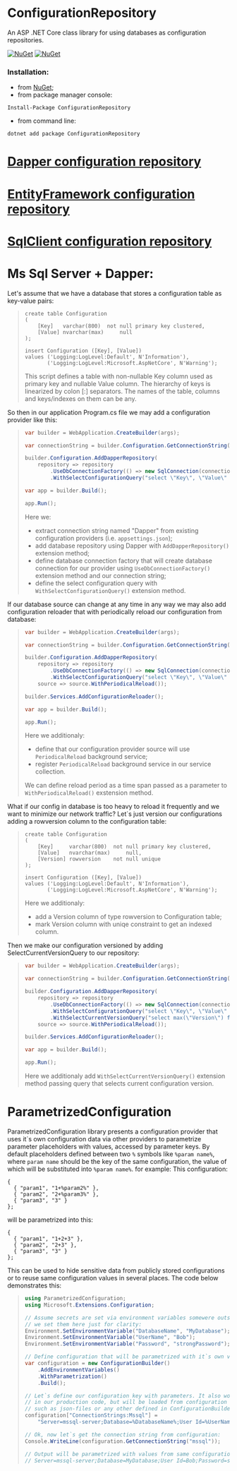 # ConfigurationRepository
An ASP .NET Core class library for using databases as configuration repositories.

[![NuGet](https://img.shields.io/nuget/dt/ConfigurationRepository.svg)](https://www.nuget.org/packages/ConfigurationRepository)
[![NuGet](https://img.shields.io/nuget/vpre/ConfigurationRepository.svg)](https://www.nuget.org/packages/ConfigurationRepository)

### Installation:

+ from [NuGet](https://www.nuget.org/packages/ConfigurationRepository);
+ from package manager console:
```
Install-Package ConfigurationRepository
```    
+ from command line:
```
dotnet add package ConfigurationRepository
```

# [Dapper configuration repository](/src/ConfigurationRepository.Dapper/README.md)

# [EntityFramework configuration repository](/src/ConfigurationRepository.EntityFramework/README.md)

# [SqlClient configuration repository](/src/ConfigurationRepository.SqlClient/README.md)
# Ms Sql Server + Dapper:

Let's assume that we have a database that stores a configuration table as key-value pairs:
> ```tsql
> create table Configuration
> (
>     [Key]   varchar(800)  not null primary key clustered,
>     [Value] nvarchar(max)     null
> );
> 
> insert Configuration ([Key], [Value])
> values ('Logging:LogLevel:Default', N'Information'),
>        ('Logging:LogLevel:Microsoft.AspNetCore', N'Warning');
> ```
> This script defines a table with non-nullable Key column used as primary key and nullable Value column. The hierarchy of keys is linearized by colon [:] separators. The names of the table, columns and keys/indexes on them can be any.

So then in our application Program.cs file we may add a configuration provider like this:
> ```csharp
> var builder = WebApplication.CreateBuilder(args);
> 
> var connectionString = builder.Configuration.GetConnectionString("Dapper");
> 
> builder.Configuration.AddDapperRepository(
>     repository => repository
>         .UseDbConnectionFactory(() => new SqlConnection(connectionString))
>         .WithSelectConfigurationQuery("select \"Key\", \"Value\" from Configuration"));
> 
> var app = builder.Build();
> 
> app.Run();
> ```
> Here we:
> - extract connection string named "Dapper" from existing configuration providers (i.e. `appsettings.json`);
> - add database repository using Dapper with `AddDapperRepository()` extension method;
> - define database connection factory that will create database connection for our provider using `UseDbConnectionFactory()` extension method and our connection string;
> - define the select configuration query with `WithSelectConfigurationQuery()` extension method.

If our database source can change at any time in any way we may also add configuration reloader that with periodically reload our configuration from database:
> ```csharp
> var builder = WebApplication.CreateBuilder(args);
> 
> var connectionString = builder.Configuration.GetConnectionString("Dapper");
> 
> builder.Configuration.AddDapperRepository(
>     repository => repository
>         .UseDbConnectionFactory(() => new SqlConnection(connectionString))
>         .WithSelectConfigurationQuery("select \"Key\", \"Value\" from Configuration"),
>     source => source.WithPeriodicalReload());
> 
> builder.Services.AddConfigurationReloader();
> 
> var app = builder.Build();
> 
> app.Run();
> ```
> Here we additionaly:
> - define that our configuration provider source will use `PeriodicalReload` background service;
> - register `PeriodicalReload` background service in our service collection.
>
> We can define reload period as a time span passed as a parameter to `WithPeriodicalReload()` exstension method.

What if our config in database is too heavy to reload it frequently and we want to minimize our network traffic? Let`s just version our configurations adding a rowversion column to the configuration table:
> ```tsql
> create table Configuration
> (
>     [Key]     varchar(800)  not null primary key clustered,
>     [Value]   nvarchar(max)     null,
>     [Version] rowversion    not null unique
> );
> 
> insert Configuration ([Key], [Value])
> values ('Logging:LogLevel:Default', N'Information'),
>        ('Logging:LogLevel:Microsoft.AspNetCore', N'Warning');
> ```
> Here we additionaly:
> - add a Version column of type rowversion to Configuration table;
> - mark Version column with uniqe constraint to get an indexed column.

Then we make our configuration versioned by adding SelectCurrentVersionQuery to our repository:
> ```csharp
> var builder = WebApplication.CreateBuilder(args);
> 
> var connectionString = builder.Configuration.GetConnectionString("Dapper");
> 
> builder.Configuration.AddDapperRepository(
>     repository => repository
>         .UseDbConnectionFactory(() => new SqlConnection(connectionString))
>         .WithSelectConfigurationQuery("select \"Key\", \"Value\" from Configuration")
>         .WithSelectCurrentVersionQuery("select max(\"Version\") from Configuration"),
>     source => source.WithPeriodicalReload());
> 
> builder.Services.AddConfigurationReloader();
> 
> var app = builder.Build();
> 
> app.Run();
> ```
> Here we additionaly add `WithSelectCurrentVersionQuery()` extension method passing query that selects current configuration version.

# ParametrizedConfiguration
ParametrizedConfiguration library presents a configuration provider that uses it\`s own configuration data via other providers to parametrize parameter placeholders with values, accessed by parameter keys. By default placeholders defined between two `%` symbols like `%param name%`, where `param name` should be the key of the same configuration, the value of which will be substituted into `%param name%`. for example:
This configuration:
```
{
  { "param1", "1+%param2%" },
  { "param2", "2+%param3%" },
  { "param3", "3" }
};
```
will be parametrized into this:
```
{
  { "param1", "1+2+3" },
  { "param2", "2+3" },
  { "param3", "3" }
};
```
This can be used to hide sensitive data from publicly stored configurations or to reuse same configuration values in several places. The code below demonstrates this:
> ```csharp
> using ParametrizedConfiguration;
> using Microsoft.Extensions.Configuration;
> 
> // Assume secrets are set via environment variables somewere outside this code,
> // we set them here just for clarity:
> Environment.SetEnvironmentVariable("DatabaseName", "MyDatabase");
> Environment.SetEnvironmentVariable("UserName", "Bob");
> Environment.SetEnvironmentVariable("Password", "strongPassword");
> 
> // Define configuration that will be parametrized with it`s own values:
> var configuration = new ConfigurationBuilder()
>     .AddEnvironmentVariables()
>     .WithParametrization()
>     .Build();
> 
> // Let`s define our configuration key with parameters. It also won't be here
> // in our production code, but will be loaded from configuration providers
> // such as json-files or any other defined in ConfigurationBuilder.
> configuration["ConnectionStrings:Mssql"] =
>     "Server=mssql-server;Database=%DatabaseName%;User Id=%UserName%;Password=%Password%;TrustServerCertificate=True";
> 
> // Ok, now let`s get the connection string from configuration:
> Console.WriteLine(configuration.GetConnectionString("mssql"));
> 
> // Output will be parametrized with values from same configuration:
> // Server=mssql-server;Database=MyDatabase;User Id=Bob;Password=strongPassword;TrustServerCertificate=True
> ```
